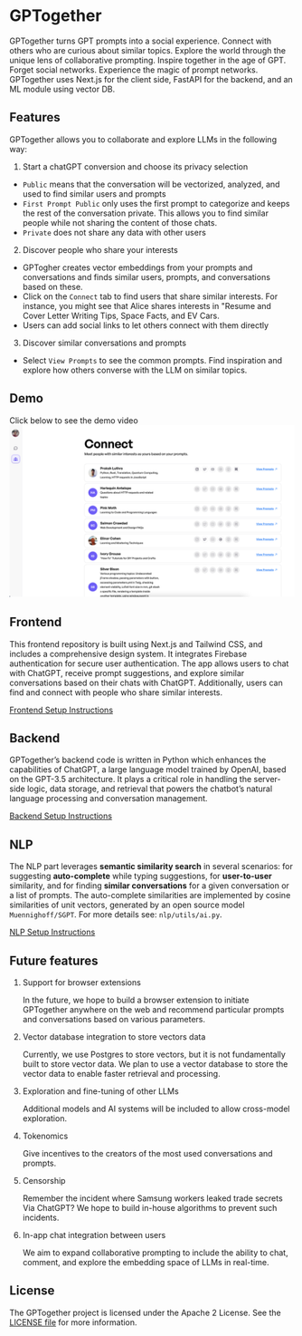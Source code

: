# GPTogether

GPTogether turns GPT prompts into a social experience. Connect with others who are curious about similar topics. Explore the world through the unique lens of collaborative prompting. Inspire together in the age of GPT. Forget social networks. Experience the magic of prompt networks.
GPTogether uses Next.js for the client side, FastAPI for the backend, and an ML module using vector DB.

## Features

GPTogether allows you to collaborate and explore LLMs in the following way:
1. Start a chatGPT conversion and choose its privacy selection
- `Public` means that the conversation will be vectorized, analyzed, and used to find similar users and prompts
- `First Prompt Public` only uses the first prompt to categorize and keeps the rest of the conversation private. This allows you to find similar people while not sharing the content of those chats. 
- `Private` does not share any data with other users
2. Discover people who share your interests
- GPTogher creates vector embeddings from your prompts and conversations and finds similar users, prompts, and conversations based on these. 
- Click on the `Connect` tab to find users that share similar interests. For instance, you might see that Alice shares interests in "Resume and Cover Letter Writing Tips, Space Facts, and EV Cars. 
- Users can add social links to let others connect with them directly
3. Discover similar conversations and prompts
- Select `View Prompts` to see the common prompts. Find inspiration and explore how others converse with the LLM on similar topics. 

## Demo
Click below to see the demo video
[![GPTogether Demo Video](demo.png)](https://www.loom.com/share/258dd1e0c7404e90b30c3d513b7afe4d?user_id_of_reactor=17908495)

## Frontend

This frontend repository is built using Next.js and Tailwind CSS, and includes a comprehensive design system. It integrates Firebase authentication for secure user authentication.
The app allows users to chat with ChatGPT, receive prompt suggestions, and explore similar conversations based on their chats with ChatGPT. Additionally, users can find and connect with people who share similar interests.

[Frontend Setup Instructions](frontend/README.md)

## Backend

GPTogether’s backend code is written in Python which enhances the capabilities of ChatGPT, a large language model trained by OpenAI, based on the GPT-3.5 architecture. It plays a critical role in handling the server-side logic, data storage, and retrieval that powers the chatbot’s natural language processing and conversation management.

[Backend Setup Instructions](backend/README.md)

## NLP

The NLP part leverages **semantic similarity search** in several scenarios: for suggesting **auto-complete** while typing suggestions, for **user-to-user** similarity, and for finding **similar conversations** for a given conversation or a list of prompts. The auto-complete similarities are implemented by cosine similarities of unit vectors, generated by an open source model `Muennighoff/SGPT`. For more details see: `nlp/utils/ai.py`.

[NLP Setup Instructions](nlp/README.md)

## Future features

1. Support for browser extensions

    In the future, we hope to build a browser extension to initiate GPTogether anywhere on the web and recommend particular prompts and conversations based on various parameters.

2. Vector database integration to store vectors data

    Currently, we use Postgres to store vectors, but it is not fundamentally built to store vector data. We plan to use a vector database to store the vector data to enable faster retrieval and processing.

3. Exploration and fine-tuning of other LLMs

    Additional models and AI systems will be included to allow cross-model exploration.

4. Tokenomics

    Give incentives to the creators of the most used conversations and prompts.

5. Censorship

   Remember the incident where Samsung workers leaked trade secrets Via ChatGPT? We hope to build in-house algorithms to prevent such incidents. 

6. In-app chat integration between users

    We aim to expand collaborative prompting to include the ability to chat, comment, and explore the embedding space of LLMs in real-time.

## License

The GPTogether project is licensed under the Apache 2 License. See the [LICENSE file](LICENSE) for more information.


